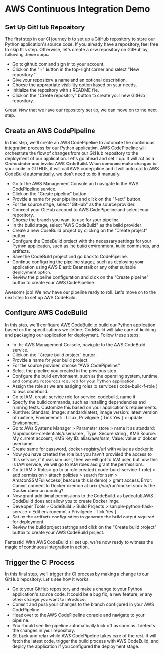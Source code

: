 # AWS Continuous Integration Demo

## Set Up GitHub Repository

The first step in our CI journey is to set up a GitHub repository to store our Python application's source code. If you already have a repository, feel free to skip this step. Otherwise, let's create a new repository on GitHub by following these steps:

- Go to github.com and sign in to your account.
- Click on the "+" button in the top-right corner and select "New repository."
- Give your repository a name and an optional description.
- Choose the appropriate visibility option based on your needs.
- Initialize the repository with a README file.
- Click on the "Create repository" button to create your new GitHub repository.

Great! Now that we have our repository set up, we can move on to the next step.

## Create an AWS CodePipeline
In this step, we'll create an AWS CodePipeline to automate the continuous integration process for our Python application. AWS CodePipeline will orchestrate the flow of changes from our GitHub repository to the deployment of our application. Let's go ahead and set it up:
It will act as a Orchestrator and invoke AWS CodeBuild. When someone make changes to your code in GITHUB, it will call AWS codepipline and it will auto call to AWS CodeBuild automatically, we don't need to do it manually.

- Go to the AWS Management Console and navigate to the AWS CodePipeline service.
- Click on the "Create pipeline" button.
- Provide a name for your pipeline and click on the "Next" button.
- For the source stage, select "GitHub" as the source provider.
- Connect your GitHub account to AWS CodePipeline and select your repository.
- Choose the branch you want to use for your pipeline.
- In the build stage, select "AWS CodeBuild" as the build provider.
- Create a new CodeBuild project by clicking on the "Create project" button.
- Configure the CodeBuild project with the necessary settings for your Python application, such as the build environment,  build commands, and artifacts.
- Save the CodeBuild project and go back to CodePipeline.
- Continue configuring the pipeline stages, such as deploying your application using AWS Elastic Beanstalk or any other suitable deployment option.
- Review the pipeline configuration and click on the "Create pipeline" button to create your AWS CodePipeline.

Awesome job! We now have our pipeline ready to roll. Let's move on to the next step to set up AWS CodeBuild.

## Configure AWS CodeBuild

In this step, we'll configure AWS CodeBuild to build our Python application based on the specifications we define. CodeBuild will take care of building and packaging our application for deployment. Follow these steps:

- In the AWS Management Console, navigate to the AWS CodeBuild service.
- Click on the "Create build project" button.
- Provide a name for your build project.
- For the source provider, choose "AWS CodePipeline."
- Select the pipeline you created in the previous step.
- Configure the build environment, such as the operating system, runtime, and compute resources required for your Python application.
- Assign the role as we are assiging roles to services ( code-build-f-role ) to aws codebuild.
- Go to IAM, create service role for service: codebuild, name it
- Specify the build commands, such as installing dependencies and running tests. Customize this based on your application's requirements.
- Runtime: Standard, Image: standard/latest, image version: latest version of runtime, Environemnt: : Linux, Privilgede ( Tick Yes ] > update Environment. 
- Go to AWs Systems Manager  > Parameter store > name it as standard: /app/docker-credentials/username , Type: Secure string , KMS Source: My current account, KMS Key ID: alias/aws/ssm, Value: value of dokcer username
- Create same for password, docker-registry/url with value as docker.io
- Now you have created the role but you havn't provided the access to this service,  if it was iam user, then we will got to IAM user, but now this is IAM service, we will go to IAM roles and grant the permissions.
- Go to IAM > Roles> go to ur role created ( code-build-service-f-role) > add permission > attach policies > search for ssm > AmazonSSMFullAccess( beacuse this is demo) > grant access.
  Error: Cannot connect to Docker daemon at unix://var/run/docker.sock Is the Docker daemon running?
- Now grant additional permissions to the CodeBuild. as bydeafult AWS CodeBuild does not allow you to create Docker imge. 
- Developer Tools > CodeBuild > Build Projects > sample-python-flask-service > Edit environemnt > Privilgede ( Tick Yes ] 
- Set up the artifacts configuration to generate the build output required for deployment.
- Review the build project settings and click on the "Create build project" button to create your AWS CodeBuild project.

Fantastic! With AWS CodeBuild all set up, we're now ready to witness the magic of continuous integration in action.

## Trigger the CI Process

In this final step, we'll trigger the CI process by making a change to our GitHub repository. Let's see how it works:

- Go to your GitHub repository and make a change to your Python application's source code. It could be a bug fix, a new feature, or any other change you want to introduce.
- Commit and push your changes to the branch configured in your AWS CodePipeline.
- Head over to the AWS CodePipeline console and navigate to your pipeline.
- You should see the pipeline automatically kick off as soon as it detects the changes in your repository.
- Sit back and relax while AWS CodePipeline takes care of the rest. It will fetch the latest code, trigger the build process with AWS CodeBuild, and deploy the application if you configured the deployment stage.
